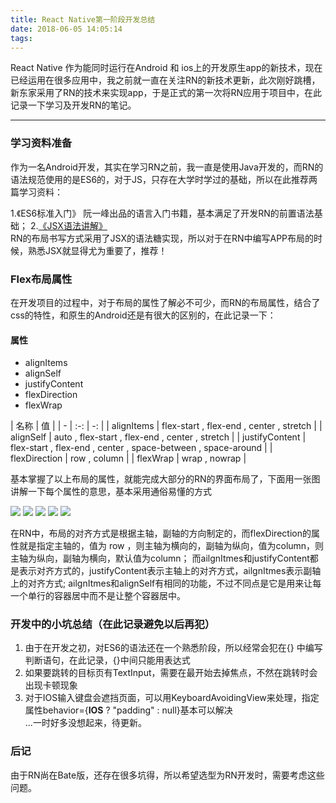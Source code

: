 ```yaml
---
title: React Native第一阶段开发总结
date: 2018-06-05 14:05:14
tags:
---
```


React Native 作为能同时运行在Android 和 ios上的开发原生app的新技术，现在已经运用在很多应用中，我之前就一直在关注RN的新技术更新，此次刚好跳槽，新东家采用了RN的技术来实现app，于是正式的第一次将RN应用于项目中，在此记录一下学习及开发RN的笔记。

***********

<!--more-->

### 学习资料准备  

作为一名Android开发，其实在学习RN之前，我一直是使用Java开发的，而RN的语法规范使用的是ES6的，对于JS，只存在大学时学过的基础，所以在此推荐两篇学习资料：  

1.《ES6标准入门》 阮一峰出品的语言入门书籍，基本满足了开发RN的前置语法基础；
2.<a href="https://doc.react-china.org/docs/portals.html">《JSX语法讲解》</a>  
RN的布局书写方式采用了JSX的语法糖实现，所以对于在RN中编写APP布局的时候，熟悉JSX就显得尤为重要了，推荐！ 

### Flex布局属性  

在开发项目的过程中，对于布局的属性了解必不可少，而RN的布局属性，结合了css的特性，和原生的Android还是有很大的区别的，在此记录一下：  


#### 属性  

* alignItems 
* alignSelf 
* justifyContent  
* flexDirection  
* flexWrap

| 名称 | 值 |
| - | :-: | -: | 
| alignItems | flex-start , flex-end , center , stretch |
| alignSelf | auto , flex-start , flex-end , center , stretch |
| justifyContent | flex-start , flex-end , center , space-between , space-around |
| flexDirection | row , column |
| flexWrap | wrap , nowrap | 

基本掌握了以上布局的属性，就能完成大部分的RN的界面布局了，下面用一张图讲解一下每个属性的意思，基本采用通俗易懂的方式  

![](https://ww4.sinaimg.cn/mw690/660d0cdfjw1etlhxkrusyj218g0xcwhn.jpg)
![](https://ww3.sinaimg.cn/mw690/660d0cdfjw1etlhxjven9j218g0xcgp4.jpg)
![](https://ww1.sinaimg.cn/mw690/660d0cdfjw1etlhxise4kj218g0xc0vf.jpg)
![](https://ww1.sinaimg.cn/mw690/660d0cdfjw1etlhxjtkfwj218g0xcwhp.jpg)
![](https://ww4.sinaimg.cn/mw690/660d0cdfjw1etlhxl3605j218g0xcwip.jpg)

在RN中，布局的对齐方式是根据主轴，副轴的方向制定的，而flexDirection的属性就是指定主轴的，值为 row ，则主轴为横向的，副轴为纵向，值为column，则主轴为纵向，副轴为横向，默认值为column； 
而ailgnItmes和justifyContent都是表示对齐方式的，justifyContent表示主轴上的对齐方式，ailgnItmes表示副轴上的对齐方式;
ailgnItmes和alignSelf有相同的功能，不过不同点是它是用来让每一个单行的容器居中而不是让整个容器居中。  

### 开发中的小坑总结（在此记录避免以后再犯）

1. 由于在开发之初，对ES6的语法还在一个熟悉阶段，所以经常会犯在{} 中编写判断语句，在此记录，{}中间只能用表达式
2. 如果要跳转的目标页有TextInput，需要在最开始去掉焦点，不然在跳转时会出现卡顿现象
3. 对于IOS输入键盘会遮挡页面，可以用KeyboardAvoidingView来处理，指定属性behavior={__IOS__ ? "padding" : null}基本可以解决  
...一时好多没想起来，待更新。


### 后记 

由于RN尚在Bate版，还存在很多坑得，所以希望选型为RN开发时，需要考虑这些问题。


